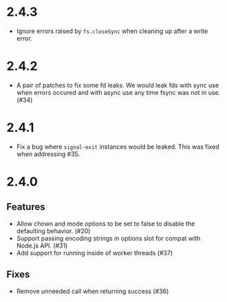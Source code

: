 # 2.4.3

* Ignore errors raised by `fs.closeSync` when cleaning up after a write
  error.

# 2.4.2

* A pair of patches to fix some fd leaks.  We would leak fds with sync use
  when errors occured and with async use any time fsync was not in use. (#34)

# 2.4.1

* Fix a bug where `signal-exit` instances would be leaked. This was fixed when addressing #35.

# 2.4.0

## Features

* Allow chown and mode options to be set to false to disable the defaulting behavior. (#20)
* Support passing encoding strings in options slot for compat with Node.js API. (#31)
* Add support for running inside of worker threads (#37)

## Fixes

* Remove unneeded call when returning success (#36)
